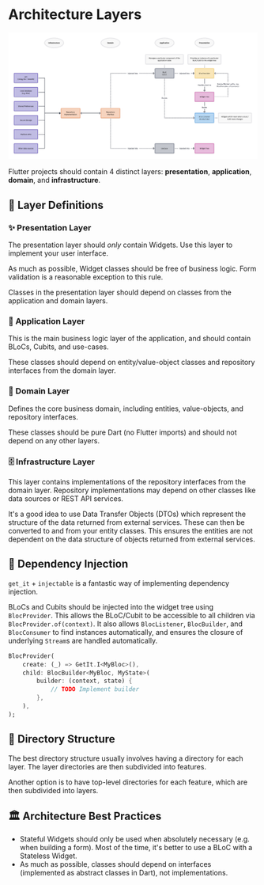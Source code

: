 # Architecture Layers

![Architecture](./Flutter-Architecture.png)

Flutter projects should contain 4 distinct layers: **presentation**, **application**, **domain**, and **infrastructure**.

## 🥞 Layer Definitions

### ✨ Presentation Layer

The presentation layer should _only_ contain Widgets. Use this layer to implement your user interface.

As much as possible, Widget classes should be free of business logic. Form validation is a reasonable exception to this rule.

Classes in the presentation layer should depend on classes from the application and domain layers.

### 🤖 Application Layer

This is the main business logic layer of the application, and should contain BLoCs, Cubits, and use-cases.

These classes should depend on entity/value-object classes and repository interfaces from the domain layer.

### 💭 Domain Layer

Defines the core business domain, including entities, value-objects, and repository interfaces.

These classes should be pure Dart (no Flutter imports) and should not depend on any other layers.

### 🗄 Infrastructure Layer

This layer contains implementations of the repository interfaces from the domain layer. Repository implementations may depend on other classes like data sources or REST API services.

It's a good idea to use Data Transfer Objects (DTOs) which represent the structure of the data returned from external services. These can then be converted to and from your entity classes. This ensures the entities are not dependent on the data structure of objects returned from external services.

## 💉 Dependency Injection

`get_it` + `injectable` is a fantastic way of implementing dependency injection.

BLoCs and Cubits should be injected into the widget tree using `BlocProvider`. This allows the BLoC/Cubit to be accessible to all children via `BlocProvider.of(context)`. It also allows `BlocListener`, `BlocBuilder`, and `BlocConsumer` to find instances automatically, and ensures the closure of underlying `Stream`s are handled automatically.

```dart
BlocProvider(
	create: (_) => GetIt.I<MyBloc>(),
	child: BlocBuilder<MyBloc, MyState>(
		builder: (context, state) {
			// TODO Implement builder
		},
	),
);
```

## 📂 Directory Structure

The best directory structure usually involves having a directory for each layer. The layer directories are then subdivided into features.

Another option is to have top-level directories for each feature, which are then subdivided into layers.

## 🏛 Architecture Best Practices

- Stateful Widgets should only be used when absolutely necessary (e.g. when building a form). Most of the time, it's better to use a BLoC with a Stateless Widget.
- As much as possible, classes should depend on interfaces (implemented as abstract classes in Dart), not implementations.
